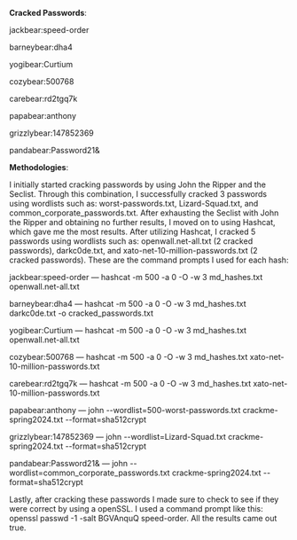 **Cracked Passwords**:

jackbear:speed-order

barneybear:dha4

yogibear:Curtium

cozybear:500768

carebear:rd2tgq7k

papabear:anthony

grizzlybear:147852369

pandabear:Password21&
 
**Methodologies**:

I initially started cracking passwords by using John the Ripper and the Seclist. Through this combination, I successfully cracked 3 passwords using wordlists such as: worst-passwords.txt, Lizard-Squad.txt, and common_corporate_passwords.txt. After exhausting the Seclist with John the Ripper and obtaining no further results, I moved on to using Hashcat, which gave me the most results. After utilizing Hashcat, I cracked 5 passwords using wordlists such as: openwall.net-all.txt (2 cracked passwords), darkc0de.txt, and xato-net-10-million-passwords.txt (2 cracked passwords).
These are the command prompts I used for each hash:  

jackbear:speed-order  — hashcat -m 500 -a 0 -O -w 3 md_hashes.txt openwall.net-all.txt

barneybear:dha4 — hashcat -m 500 -a 0 -O -w 3 md_hashes.txt darkc0de.txt -o cracked_passwords.txt

yogibear:Curtium — hashcat -m 500 -a 0 -O -w 3 md_hashes.txt openwall.net-all.txt

cozybear:500768 — hashcat -m 500 -a 0 -O -w 3 md_hashes.txt xato-net-10-million-passwords.txt

carebear:rd2tgq7k — hashcat -m 500 -a 0 -O -w 3 md_hashes.txt xato-net-10-million-passwords.txt

papabear:anthony  — john --wordlist=500-worst-passwords.txt crackme-spring2024.txt --format=sha512crypt

grizzlybear:147852369 — john --wordlist=Lizard-Squad.txt crackme-spring2024.txt --format=sha512crypt

pandabear:Password21& — john --wordlist=common_corporate_passwords.txt crackme-spring2024.txt --format=sha512crypt

 
Lastly, after cracking these passwords I made sure to check to see if they were correct by using a openSSL. I used a command prompt like this: openssl passwd -1 -salt BGVAnquQ speed-order. All the results came out true.
